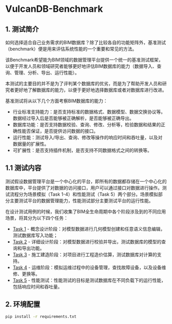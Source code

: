 # VulcanDB-Benchmark

## 1. 测试简介

如何选择适合自己业务需求的BIM数据库？除了比较各自的功能矩阵外，基准测试（benchmark）便是用来评估系统性能的一个重要和常见的方法。

该Benchmark希望能为BIM领域的数据管理平台提供一个统一的基准测试框架，以便于开发人员和领域研究者能够更好地评估BIM数据库的能力（数据导入、查询、管理、分析、导出、运行性能）。

本测试的主要目的并不是为了评判某个数据库的优劣，而是为了帮助开发人员和研究者更好地了解数据库的能力，以便于更好地选择数据库或者对数据库进行改进。

基准测试将从以下几个方面考察BIM数据库的能力：

* 行业标准支持能力：是否支持标准的数据格式、数据模型、数据交换协议等。数据经过导入后是否能够被正确解析，是否能够被正确导出。
* 数据库功能：是否支持数据校验、查询、修改、分析等，检验数据和结果的正确性能否保证，是否提供访问数据的接口。
* 运行性能：测试导入/导出、查询、修改等操作的响应时间和吞吐量，以及对数据量的扩展性。
* 可扩展性：是否支持插件机制，是否支持不同数据格式之间的转换等。

## 1.1 测试内容

测试假设数据管理平台是一个中心化的平台，即所有的数据都存储在一个中心化的数据库中，平台提供了对数据的访问接口，用户可以通过接口对数据进行操作。测试流程分为场景模拟（Task 1-4）和性能测试（Task 5）两个部分。场景模拟部分主要测试平台的数据管理能力，性能测试部分主要测试平台的运行性能。

在设计测试用例的时候，我们收集了BIM全生命周期中各个阶段涉及到的不同应用场景，将其分为以下四个任务：

* [Task 1](docs/task1.md) - 概念设计阶段：对模型数据进行几何模型创建和任意语义信息编辑，测试数据库写入功能；
* [Task 2](docs/task2.md) - 详细设计阶段：对模型数据进行校验并导出，测试数据库的模型的查询和导出功能。
* [Task 3](docs/task3.md) - 施工建造阶段：对项目进行工程造价估算，测试数据库对计算的支持。
* [Task 4](docs/task4.md) - 运维阶段：模拟运维过程中的设备管理，查找故障设备，以及设备维修、更换等。
* [Task 5](docs/task5.md) - 性能测试：性能测试的目标是测试数据库在不同负载下的运行性能，包括响应时间和吞吐量。

## 2. 环境配置

```bash
pip install -r requirements.txt
```
